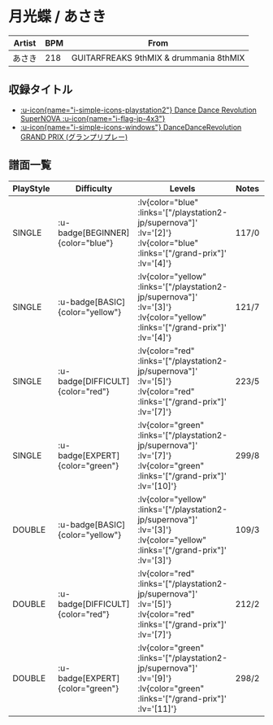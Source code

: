 # 月光蝶 / あさき

|Artist|BPM|From|
|------|---|----|
|あさき|218|GUITARFREAKS 9thMIX & drummania 8thMIX|

## 収録タイトル

- [ :u-icon{name="i-simple-icons-playstation2"} Dance Dance Revolution SuperNOVA :u-icon{name="i-flag-jp-4x3"} ](/playstation2-jp/supernova)
- [ :u-icon{name="i-simple-icons-windows"} DanceDanceRevolution GRAND PRIX (グランプリプレー)](/grand-prix)

## 譜面一覧

|PlayStyle|Difficulty|Levels|Notes|Movie|
|---------|----------|------|-----|-----|
|SINGLE| :u-badge[BEGINNER]{color="blue"} | :lv{color="blue" :links='["/playstation2-jp/supernova"]' :lv='[2]'}  :lv{color="blue" :links='["/grand-prix"]' :lv='[4]'} |117/0||
|SINGLE| :u-badge[BASIC]{color="yellow"} | :lv{color="yellow" :links='["/playstation2-jp/supernova"]' :lv='[3]'}  :lv{color="yellow" :links='["/grand-prix"]' :lv='[4]'} |121/7||
|SINGLE| :u-badge[DIFFICULT]{color="red"} | :lv{color="red" :links='["/playstation2-jp/supernova"]' :lv='[5]'}  :lv{color="red" :links='["/grand-prix"]' :lv='[7]'} |223/5||
|SINGLE| :u-badge[EXPERT]{color="green"} | :lv{color="green" :links='["/playstation2-jp/supernova"]' :lv='[7]'}  :lv{color="green" :links='["/grand-prix"]' :lv='[10]'} |299/8||
|DOUBLE| :u-badge[BASIC]{color="yellow"} | :lv{color="yellow" :links='["/playstation2-jp/supernova"]' :lv='[3]'}  :lv{color="yellow" :links='["/grand-prix"]' :lv='[3]'} |109/3||
|DOUBLE| :u-badge[DIFFICULT]{color="red"} | :lv{color="red" :links='["/playstation2-jp/supernova"]' :lv='[5]'}  :lv{color="red" :links='["/grand-prix"]' :lv='[7]'} |212/2||
|DOUBLE| :u-badge[EXPERT]{color="green"} | :lv{color="green" :links='["/playstation2-jp/supernova"]' :lv='[9]'}  :lv{color="green" :links='["/grand-prix"]' :lv='[11]'} |298/2||
